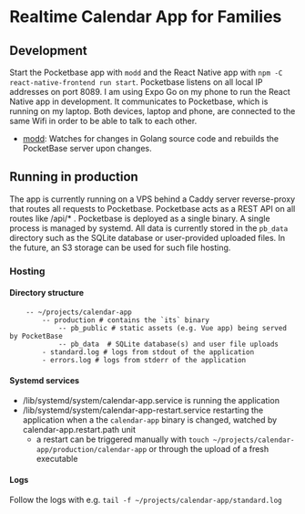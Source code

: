 # Realtime Calendar App for Families

## Development

Start the Pocketbase app with `modd` and the React Native app with `npm -C react-native-frontend run start`. Pocketbase listens on all local IP addresses on port 8089. I am using Expo Go on my phone to run the React Native app in development. It communicates to Pocketbase, which is running on my laptop. Both devices, laptop and phone, are connected to the same Wifi in order to be able to talk to each other.

- [modd](https://github.com/cortesi/modd): Watches for changes in Golang source code and rebuilds the PocketBase server upon changes.

## Running in production

The app is currently running on a VPS behind a Caddy server reverse-proxy that routes all requests to Pocketbase. Pocketbase acts as a REST API on all routes like /api/* . Pocketbase is deployed as a single binary. A single process is managed by systemd. All data is currently stored in the `pb_data` directory such as the SQLite database or user-provided uploaded files. In the future, an S3 storage can be used for such file hosting.

### Hosting

#### Directory structure

```
    -- ~/projects/calendar-app
        -- production # contains the `its` binary
            -- pb_public # static assets (e.g. Vue app) being served by PocketBase
            -- pb_data  # SQLite database(s) and user file uploads
        - standard.log # logs from stdout of the application
        - errors.log # logs from stderr of the application
```

#### Systemd services

- /lib/systemd/system/calendar-app.service is running the application
- /lib/systemd/system/calendar-app-restart.service restarting the application when a the `calendar-app` binary is changed, watched by calendar-app.restart.path unit
    - a restart can be triggered manually with `touch ~/projects/calendar-app/production/calendar-app` or through the upload of a fresh executable

#### Logs

Follow the logs with e.g. `tail -f ~/projects/calendar-app/standard.log`
